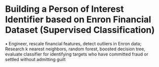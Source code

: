 # Building a Person of Interest Identifier based on Enron Financial Dataset (Supervised Classification) 

• Engineer, rescale financial features, detect outliers in Enron data; Research k nearest neighbors, random forest, boosted decision tree, evaluate classifier for identifying targets who have committed fraud or settled without admitting guilt
